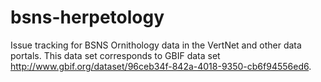 # bsns-herpetology
Issue tracking for BSNS Ornithology data in the VertNet and other data portals. This data set corresponds to GBIF data set http://www.gbif.org/dataset/96ceb34f-842a-4018-9350-cb6f94556ed6.
